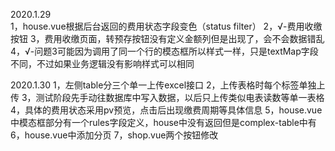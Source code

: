 2020.1.29   
1，house.vue根据后台返回的费用状态字段变色（status filter）
2，√-费用收缴按钮
3，费用收缴页面，转预存按钮没有定义金额列但是出现了，会不会数据错乱
4，√-问题3可能因为调用了同一个行的模态框所以样式一样，只是textMap字段不同，不过如果业务逻辑没有影响样式可以相同

2020.1.30
1，左侧table分三个单一上传excel接口
2，上传表格时每个标签单独上传
3，测试阶段先手动往数据库中写入数据，以后只上传类似电表读数等单一表格
4，具体的费用状态采用pv预览，点击后出现缴费周期等具体信息
5，house.vue中模态框部分有一个rules字段定义，house中没有返回但是complex-table中有
6，house.vue中添加分页
7，shop.vue两个按钮修改
